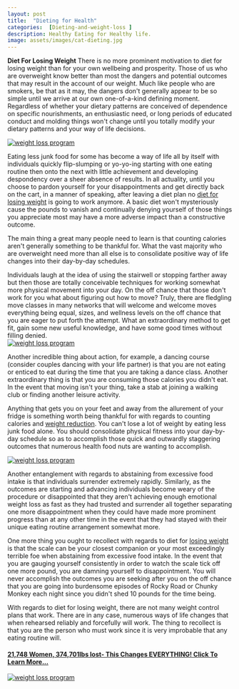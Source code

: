 ```yaml
---
layout: post
title:  "Dieting for Health"
categories:  [Dieting-and-weight-loss ]
description: Healthy Eating for Healthy life.
image: assets/images/cat-dieting.jpg
---
```

 <b>Diet For Losing Weight</b>
 There is no more prominent motivation to diet for losing weight than for your own wellbeing and prosperity. Those of us who are overweight know better than most the dangers and potential outcomes that may result in the account of our weight. Much like people who are smokers, be that as it may, the dangers don't generally appear to be so simple until we arrive at our own one-of-a-kind defining moment. Regardless of whether your dietary patterns are conceived of dependence on specific nourishments, an enthusiastic need, or long periods of educated conduct and molding things won't change until you totally modify your dietary patterns and your way of life decisions.

<a rel="noopener noreferrer nofollow" target="_blank" href="http://bit.ly/3ePUDA0"><img   alt="weight loss program" src="../../../../../assets/images/weightLoss3.jpg" /></a>

Eating less junk food for some has become a way of life all by itself with individuals quickly flip-slumping or yo-yo-ing starting with one eating routine then onto the next with little achievement and developing despondency over a sheer absence of results. In all actuality, until you choose to pardon yourself for your disappointments and get directly back on the cart, in a manner of speaking, after leaving a diet plan no <a rel="noopener noreferrer nofollow" target="_blank" href="http://bit.ly/3ePUDA0">diet for losing weight</a> is going to work anymore. A basic diet won't mysteriously cause the pounds to vanish and continually denying yourself of those things you appreciate most may have a more adverse impact than a constructive outcome. 

The main thing a great many people need to learn is that counting calories aren't generally something to be thankful for. What the vast majority who are overweight need more than all else is to consolidate positive way of life changes into their day-by-day schedules. 

<div class="row">
    <div class="col-md-6">
Individuals laugh at the idea of using the stairwell or stopping farther away but then those are totally conceivable techniques for working somewhat more physical movement into your day. On the off chance that those don't work for you what about figuring out how to move? Truly, there are fledgling move classes in many networks that will welcome and welcome moves everything being equal, sizes, and wellness levels on the off chance that you are eager to put forth the attempt. What an extraordinary method to get fit, gain some new useful knowledge, and have some good times without filling denied.
    </div>
    <div class="col-md-6">
<a rel="noopener noreferrer nofollow" target="_blank" href="http://bit.ly/3ePUDA0"><img   alt="weight loss program" src="../../../../../assets/img/weight-loss-package.png" /></a>
    </div></div>

Another incredible thing about action, for example, a dancing course (consider couples dancing with your life partner) is that you are not eating or enticed to eat during the time that you are taking a dance class. Another extraordinary thing is that you are consuming those calories you didn't eat. In the event that moving isn't your thing, take a stab at joining a walking club or finding another leisure activity.

Anything that gets you on your feet and away from the allurement of your fridge is something worth being thankful for with regards to counting calories and <a rel="noopener noreferrer nofollow" target="_blank" href="http://bit.ly/3ePUDA0">weight reduction</a>. You can't lose a lot of weight by eating less junk food alone. You should consolidate physical fitness into your day-by-day schedule so as to accomplish those quick and outwardly staggering outcomes that numerous health food nuts are wanting to accomplish. 

<a rel="noopener noreferrer nofollow" target="_blank" href="http://bit.ly/3ePUDA0"><img   alt="weight loss program" src="../../../../../assets/images/fat-woman-on-scale.jpg" /></a>

Another entanglement with regards to abstaining from excessive food intake is that individuals surrender extremely rapidly. Similarly, as the outcomes are starting and advancing individuals become weary of the procedure or disappointed that they aren't achieving enough emotional weight loss as fast as they had trusted and surrender all together separating one more disappointment when they could have made more prominent progress than at any other time in the event that they had stayed with their unique eating routine arrangement somewhat more. 

One more thing you ought to recollect with regards to diet for <a rel="noopener noreferrer nofollow" target="_blank" href="http://bit.ly/3ePUDA0">losing weight</a> is that the scale can be your closest companion or your most exceedingly terrible foe when abstaining from excessive food intake. In the event that you are gauging yourself consistently in order to watch the scale tick off one more pound, you are damning yourself to disappointment. You will never accomplish the outcomes you are seeking after you on the off chance that you are going into burdensome episodes of Rocky Road or Chunky Monkey each night since you didn't shed 10 pounds for the time being. 

With regards to diet for losing weight, there are not many weight control plans that work. There are in any case, numerous ways of life changes that when rehearsed reliably and forcefully will work. The thing to recollect is that you are the person who must work since it is very improbable that any eating routine will.

<h4><a href="http://bit.ly/3ePUDA0" target="_blank" rel="noreferrer noopener" aria-label="21,748 Women, 374,701lbs lost- This Changes EVERYTHING! Learn More... (opens in a new tab)">21,748 Women, 374,701lbs lost- This Changes EVERYTHING! Click To Learn More...</a></h4>

<a rel="noopener noreferrer nofollow" target="_blank" href="http://bit.ly/3ePUDA0"><img   alt="weight loss program" src="../../../../../assets/images/weight-loss-program-2-300.jpg" /></a>